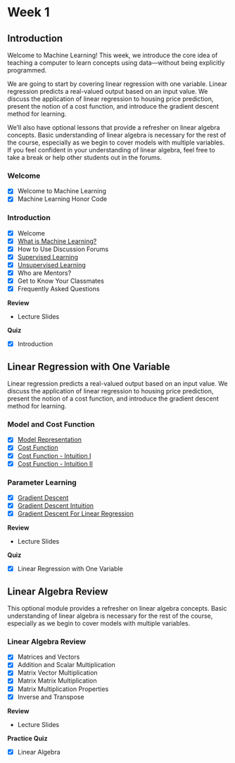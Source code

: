 # Week 1

## Introduction ##

Welcome to Machine Learning! This week, we introduce the core idea of teaching a computer to learn concepts using data—without being explicitly programmed.

We are going to start by covering linear regression with one variable. Linear regression predicts a real-valued output based on an input value. We discuss the application of linear regression to housing price prediction, present the notion of a cost function, and introduce the gradient descent method for learning.

We’ll also have optional lessons that provide a refresher on linear algebra concepts. Basic understanding of linear algebra is necessary for the rest of the course, especially as we begin to cover models with multiple variables. If you feel confident in your understanding of linear algebra, feel free to take a break or help other students out in the forums.

### Welcome ###
- [x] Welcome to Machine Learning
- [x] Machine Learning Honor Code

### Introduction ###
- [x] Welcome
- [x] [What is Machine Learning?](https://www.youtube.com/watch?v=PPLop4L2eGk&list=PLLssT5z_DsK-h9vYZkQkYNWcItqhlRJLN&index=0)
- [x] How to Use Discussion Forums
- [x] [Supervised Learning](https://www.youtube.com/watch?v=bQI5uDxrFfA&list=PLLssT5z_DsK-h9vYZkQkYNWcItqhlRJLN&index=1)
- [x] [Unsupervised Learning](https://www.youtube.com/watch?v=jAA2g9ItoAc&index=2&list=PLLssT5z_DsK-h9vYZkQkYNWcItqhlRJLN)
- [x] Who are Mentors?
- [x] Get to Know Your Classmates
- [x] Frequently Asked Questions

**Review**
- Lecture Slides

**Quiz**
- [x] Introduction

## Linear Regression with One Variable ##
Linear regression predicts a real-valued output based on an input value. We discuss the application of linear regression to housing price prediction, present the notion of a cost function, and introduce the gradient descent method for learning.

### Model and Cost Function ###
- [x] [Model Representation](https://www.youtube.com/watch?v=kHwlB_j7Hkc&index=3&list=PLLssT5z_DsK-h9vYZkQkYNWcItqhlRJLN)
- [x] [Cost Function](https://www.youtube.com/watch?v=yuH4iRcggMw&list=PLLssT5z_DsK-h9vYZkQkYNWcItqhlRJLN&index=4)
- [x] [Cost Function - Intuition I](https://www.youtube.com/watch?v=yR2ipCoFvNo&list=PLLssT5z_DsK-h9vYZkQkYNWcItqhlRJLN&index=5)
- [x] [Cost Function - Intuition II](https://www.youtube.com/watch?v=0kns1gXLYg4&list=PLLssT5z_DsK-h9vYZkQkYNWcItqhlRJLN&index=6)

### Parameter Learning ###
- [x] [Gradient Descent](https://www.youtube.com/watch?v=F6GSRDoB-Cg&list=PLLssT5z_DsK-h9vYZkQkYNWcItqhlRJLN&index=7)
- [x] [Gradient Descent Intuition](https://www.youtube.com/watch?v=YovTqTY-PYY&index=8&list=PLLssT5z_DsK-h9vYZkQkYNWcItqhlRJLN)
- [x] [Gradient Descent For Linear Regression](https://www.youtube.com/watch?v=GtSf2T6Co80&list=PLLssT5z_DsK-h9vYZkQkYNWcItqhlRJLN&index=9)

**Review**
- Lecture Slides

**Quiz**
- [x] Linear Regression with One Variable

## Linear Algebra Review ##
This optional module provides a refresher on linear algebra concepts. Basic understanding of linear algebra is necessary for the rest of the course, especially as we begin to cover models with multiple variables.

### Linear Algebra Review ###
- [x] Matrices and Vectors
- [x] Addition and Scalar Multiplication
- [x] Matrix Vector Multiplication
- [x] Matrix Matrix Multiplication
- [x] Matrix Multiplication Properties
- [x] Inverse and Transpose

**Review**
- Lecture Slides

**Practice Quiz**
- [x] Linear Algebra
